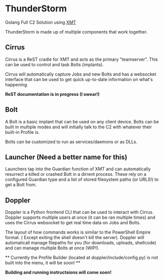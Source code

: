 # ThunderStorm

Golang Full C2 Solution using [XMT](https://github.com/iDigitalFlame/xmt)

ThunderStorm is made up of multiple components that work together.

## Cirrus

Cirrus is a ReST cradle for XMT and acts as the primary "teamserver". This can
be used to control and task Bolts (implants).

Cirrus will automatically capture Jobs and new Bolts and has a websocket interface
that can be used to get quick up-to-date information on what's happening.

__ReST documentation is in progress (I swear!)__

## Bolt

A Bolt is a basic implant that can be used on any client device. Bolts can be
built in multiple modes and will initially talk to the C2 with whatever their
built-in Profile is.

Bolts can be customized to run as services/daemons or as DLLs.

## Launcher (Need a better name for this)

Launchers tap into the Guardian function of XMT and can automatically resurrect a
killed or crashed Bolt in a dirrent process. These rely on a configured Guardian
type and a list of stored filesystem paths (or URLS!) to get a Bolt from.

## Doppler

Doppler is a Python frontend CLI that can be used to interact with Cirrus. Doppler
supports multiple users at once (it can be ran multiple times) and uses the Cirrus
websocket to get real time data on Jobs and Bolts.

The layout of how commands works is similar to the PowerShell Empire format. (
Except exiting the shell doesn't kill the server). Doppler will automaticall manage
filepaths for you (for downloads, uploads, shellcode) and can manage multiple Bolts
at once (WIP!).

**
Currently the Profile Builder (located at doppler/include/config.py) is not built
into the menu, it will be soon!
**

__Building and running instructsions will come soon!__
